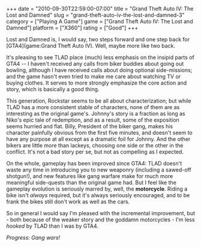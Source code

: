 +++
date = "2010-09-30T22:59:00-07:00"
title = "Grand Theft Auto IV: The Lost and Damned"
slug = "grand-theft-auto-iv-the-lost-and-damned-3"
category = ["Playing A Game"]
game = ["Grand Theft Auto IV: The Lost and Damned"]
platform = ["X360"]
rating = ["Good"]
+++

Lost and Damned is, I would say, two steps forward and one step back for [GTA4](game:Grand Theft Auto IV).  Well, maybe more like two back.

It's pleasing to see TLAD place (much) less emphasis on the insipid parts of GTA4 -- I haven't received any calls from biker buddies about going out bowling, although I have received calls about doing optional side-missions; and the game hasn't even tried to make me care about watching TV or buying clothes.  It serves to more strongly emphasize the core action and story, which is basically a good thing.

This generation, Rockstar seems to be all about characterization; but while TLAD has a more consistent stable of characters, none of them are as interesting as the original game's.  Johnny's story is a fraction as long as Niko's epic tale of redemption, and as a result, some of the exposition seems hurried and flat.  Billy, President of the biker gang, makes his character painfully obvious from the first five minutes, and doesn't seem to have any purpose at all except as a dramatic foil for Johnny.  And the other bikers are little more than lackeys, choosing one side or the other in the conflict.  It's not a bad story per se, but not as compelling as I expected.

On the whole, gameplay has been improved since GTA4: TLAD doesn't waste any time in introducing you to new weaponry (including a sawed-off shotgun!), and new features like gang warfare make for much more meaningful side-quests than the original game had.  But I feel like the gameplay evolution is seriously marred by, well, the <b>motorcycle</b>.  Riding a bike isn't <i>always</i> required, but it's always seriously encouraged, and to be frank the bikes still don't work as well as the cars.

So in general I would say I'm pleased with the incremental improvement, but - both because of the weaker story and the goddamn motorcycles - I'm less <i>hooked</i> by TLAD than I was by GTA4.

<i>Progress: Gang wars!</i>